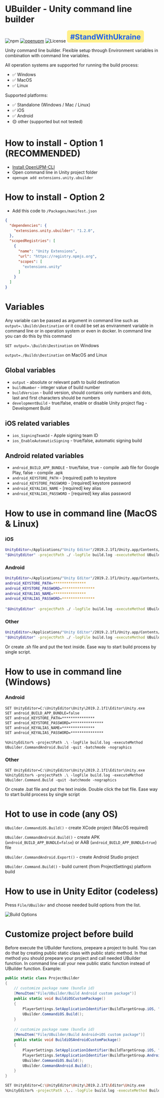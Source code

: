# UBuilder - Unity command line builder
![npm](https://img.shields.io/npm/v/extensions.unity.ubuilder) [![openupm](https://img.shields.io/npm/v/extensions.unity.ubuilder?label=openupm&registry_uri=https://package.openupm.com)](https://openupm.com/packages/extensions.unity.ubuilder/) ![License](https://img.shields.io/github/license/IvanMurzak/UBuilder) [![Stand With Ukraine](https://raw.githubusercontent.com/vshymanskyy/StandWithUkraine/main/badges/StandWithUkraine.svg)](https://stand-with-ukraine.pp.ua)

Unity command line builder. Flexible setup through Environment variables in combination with command line variables.

All operation systems are supported for running the build process:
- :white_check_mark: Windows
- :white_check_mark: MacOS
- :white_check_mark: Linux

Supported platforms:
- :white_check_mark: Standalone (Windows / Mac / Linux)
- :white_check_mark: iOS
- :white_check_mark: Android
- :yellow_circle: other (supported but not tested)



# How to install - Option 1 (RECOMMENDED)
- [Install OpenUPM-CLI](https://github.com/openupm/openupm-cli#installation)
- Open command line in Unity project folder
- `openupm add extensions.unity.ubuilder`

# How to install - Option 2
- Add this code to <code>/Packages/manifest.json</code>
```json
{
  "dependencies": {
    "extensions.unity.ubuilder": "1.2.0",
  },
  "scopedRegistries": [
    {
      "name": "Unity Extensions",
      "url": "https://registry.npmjs.org",
      "scopes": [
        "extensions.unity"
      ]
    }
  ]
}
```



# Variables
Any variable can be passed as argument in command line such as <code>output=.\Builds\Destination</code> or it could be set as enviranment variable in command line or in operation system or even in docker. 
In command line you can do this by this command 

<code>SET output=.\Builds\Destination</code> on Windows

<code>output=./Builds\Destination</code> on MacOS and Linux

## Global variables
- <code>output</code> - absolute or relevant path to build destination
- <code>buildNumber</code> - integer value of build number
- <code>buildVersion</code> - build version, should contains only numbers and dots, last and first characters should be numbers
- <code>developmentBuild</code> - true/false, enable or disable Unity project flag - Development Build

## iOS related variables
- <code>ios_SigningTeamId</code> - Apple signing team ID
- <code>ios_EnableAutomaticSigning</code> - true/false, automatic signing build

## Android related variables
- <code>android_BUILD_APP_BUNDLE</code> - true/false, true - compile .aab file for Google Play, false - compile .apk
- <code>android_KEYSTORE_PATH</code> - [required] path to keystore
- <code>android_KEYSTORE_PASSWORD</code> - [required] keystore password
- <code>android_KEYALIAS_NAME</code> - [required] key alias
- <code>android_KEYALIAS_PASSWORD</code> - [required] key alias password




# How to use in command line (MacOS & Linux)
### iOS
```sh
UnityEditor=/Applications/"Unity Editor"/2019.2.1f1/Unity.app/Contents/MacOS/Unity
"$UnityEditor" -projectPath ./ -logFile build.log -executeMethod UBuilder.CommandiOS.Build -quit -batchmode -nographics
```
### Android
```sh
UnityEditor=/Applications/"Unity Editor"/2019.2.1f1/Unity.app/Contents/MacOS/Unity
android_KEYSTORE_PATH=***************
android_KEYSTORE_PASSWORD=***************
android_KEYALIAS_NAME=***************
android_KEYALIAS_PASSWORD=***************

"$UnityEditor" -projectPath ./ -logFile build.log -executeMethod UBuilder.CommandAndroid.Build -quit -batchmode -nographics
```
### Other
```sh
UnityEditor=/Applications/"Unity Editor"/2019.2.1f1/Unity.app/Contents/MacOS/Unity
"$UnityEditor" -projectPath ./ -logFile build.log -executeMethod UBuilder.Command.Build -quit -batchmode -nographics
```
Or create .sh file and put the text inside. Ease way to start build process by single script.



# How to use in command line (Windows)
### Android
```shell
SET UnityEditor=C:\UnityEditor\Unity\2019.2.1f1\Editor\Unity.exe
SET android_BUILD_APP_BUNDLE=false
SET android_KEYSTORE_PATH=***************
SET android_KEYSTORE_PASSWORD=***************
SET android_KEYALIAS_NAME=***************
SET android_KEYALIAS_PASSWORD=***************

%UnityEditor% -projectPath .\ -logFile build.log -executeMethod UBuilder.CommandAndroid.Build -quit -batchmode -nographics
```
### Other
```shell
SET UnityEditor=C:\UnityEditor\Unity\2019.2.1f1\Editor\Unity.exe
%UnityEditor% -projectPath .\ -logFile build.log -executeMethod UBuilder.Command.Build -quit -batchmode -nographics
```
Or create .bat file and put the text inside. Double click the bat file. Ease way to start build process by single script



# Hot to use in code (any OS)

<code>UBuilder.CommandiOS.Build()</code> - create XCode project (MacOS required)

<code>UBuilder.CommandAndroid.Build()</code> - create APK (<code>android_BUILD_APP_BUNDLE=false</code>) or AAB (<code>android_BUILD_APP_BUNDLE=true</code>) file

<code>UBuilder.CommandAndroid.Export()</code> - create Android Studio project

<code>UBuilder.Command.Build()</code> - build current (from ProjectSettings) platform build



# How to use in Unity Editor (codeless)
Press <code>File/UBuilder</code> and choose needed build options from the list.

![Build Options](https://imgur.com/PvBTMvu.png)



# Customize project before build
Before execute the UBuilder functions, prepeare a project to build. You can do that by creating public static class with public static method. In that method you should prepeare your project and call needed UBuilder function. In command line call your new public static function instead of UBuilder function.
Example:
```C#
public static class ProjectBuilder
{
    // customize package name (bundle id)
    [MenuItem("File/UBuilder/Build Android custom package")]
    public static void BuildiOSCustomPackage()
    {
        PlayerSettings.SetApplicationIdentifier(BuildTargetGroup.iOS, "my.project.game");
        UBuilder.CommandiOS.Build();
    }
    
    // customize package name (bundle id)
    [MenuItem("File/UBuilder/Build Android+iOS custom package")]
    public static void BuildiOSAndroidCustomPackage()
    {
        PlayerSettings.SetApplicationIdentifier(BuildTargetGroup.iOS, "my.project.game");
        PlayerSettings.SetApplicationIdentifier(BuildTargetGroup.Android, "my.project.game");
        UBuilder.CommandiOS.Build();
        UBuilder.CommandAndroid.Build();
    }
}
```

```Bash
SET UnityEditor=C:\UnityEditor\Unity\2019.2.1f1\Editor\Unity.exe
%UnityEditor% -projectPath .\.. -logFile build.log -executeMethod BuildProject.BuildiOSCustomPackage -quit -batchmode -nographics output=Builds\iOS_Custom_Package
```
